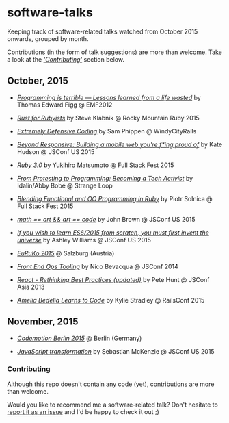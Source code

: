 # software-talks

Keeping track of software-related talks watched from October 2015 onwards, grouped by month.

Contributions (in the form of talk suggestions) are more than welcome. Take a look at the [_'Contributing'_](#user-content-contributing) section below.

## October, 2015

* [_Programming is terrible — Lessons learned from a life wasted_](https://www.youtube.com/watch?t=14&v=csyL9EC0S0c) by Thomas Edward Figg @ EMF2012

* [_Rust for Rubyists_](https://www.youtube.com/watch?v=NaIXIKVxg3M) by Steve Klabnik @ Rocky Mountain Ruby 2015

* [_Extremely Defensive Coding_](https://vimeo.com/140388280) by Sam Phippen @ WindyCityRails

* [_Beyond Responsive: Building a mobile web you're f*ing proud of_](https://youtu.be/Y4ZTRztwLrg) by Kate Hudson @ JSConf US 2015

* [_Ruby 3.0_](https://youtu.be/48iKjUcENRE) by Yukihiro Matsumoto @ Full Stack Fest 2015

* [_From Protesting to Programming: Becoming a Tech Activist_](https://www.youtube.com/watch?v=gy82S8tjJX8) by Idalin/Abby Bobé @ Strange Loop

* [_Blending Functional and OO Programming in Ruby_](https://youtu.be/rMxurF4oqsc) by Piotr Solnica @ Full Stack Fest 2015

* [_math == art && art == code_](https://youtu.be/Z1q71gFeRqM) by John Brown @ JSConf US 2015

* [_If you wish to learn ES6/2015 from scratch, you must first invent the universe_](https://youtu.be/DN4yLZB1vUQ) by Ashley Williams @ JSConf US 2015

* [_EuRuKo 2015_](http://euruko2015.org) @ Salzburg (Austria)

* [_Front End Ops Tooling_](https://youtu.be/Y0DCZdAruvo) by Nico Bevacqua @ JSConf 2014

* [_React - Rethinking Best Practices (updated)_](https://youtu.be/DgVS-zXgMTk) by Pete Hunt @ JSConf Asia 2013

* [_Amelia Bedelia Learns to Code_](https://youtu.be/bSbla50tqZE) by Kylie Stradley @ RailsConf 2015

## November, 2015

* [_Codemotion Berlin 2015_](http://berlin2015.codemotionworld.com/) @ Berlin (Germany)

* [_JavaScript transformation_](https://youtu.be/rKuNbEwoQfQ) by Sebastian McKenzie @ JSConf US 2015

### Contributing

Although this repo doesn't contain any code (yet), contributions are more than welcome.

Would you like to recommend me a software-related talk? Don't hesitate to [report it as an issue](https://github.com/dcarral/software-talks/issues) and I'd be happy to check it out ;)

